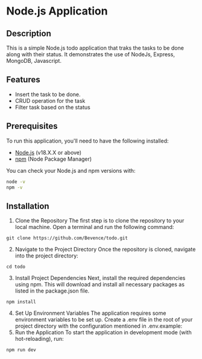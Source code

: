 # Node.js Application

## Description
This is a simple Node.js todo application that traks the tasks to be done along with their status. It demonstrates the use of NodeJs, Express, MongoDB, Javascript.

## Features
- Insert the task to be done.
- CRUD operation for the task
- Filter task based on the status

## Prerequisites
To run this application, you'll need to have the following installed:
- [Node.js](https://nodejs.org/) (v18.X.X or above)
- [npm](https://www.npmjs.com/) (Node Package Manager)

You can check your Node.js and npm versions with:
```bash
node -v
npm -v
```

## Installation
1. Clone the Repository
The first step is to clone the repository to your local machine. Open a terminal and run the following command:
```
git clone https://github.com/Bevence/todo.git
```
2. Navigate to the Project Directory
Once the repository is cloned, navigate into the project directory:
```
cd todo
```
3. Install Project Dependencies
Next, install the required dependencies using npm. This will download and install all necessary packages as listed in the package.json file.
```
npm install
```
4. Set Up Environment Variables
The application requires some environment variables to be set up. Create a .env file in the root of your project directory with the configuration mentioned in .env.example:
5. Run the Application
To start the application in development mode (with hot-reloading), run:
```
npm run dev
```
